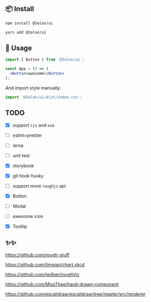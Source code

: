 ## 📦 Install

```bash
npm install @3alan/ui
```

```bash
yarn add @3alan/ui
```

## 🔨 Usage

```jsx
import { Button } from '@3alan/ui';

const App = () => (
  <Button>awesome</Button>
);
```

And import style manually:

```jsx
import '@3alan/ui/dist/index.css';
```

## TODO
- [x] support `cjs` and `esm`
- [ ] eslint+prettier
- [ ] lerna
- [ ] unit test
- [x] storybook
- [x] git hook husky
- [ ] support more `roughjs` api
- [x] Button
- [ ] Modal
- [ ] awesome icon
- [x] Tooltip


## ✨✨
https://github.com/rough-stuff

https://github.com/timqian/chart.xkcd

https://github.com/jwilber/roughViz

https://github.com/MissThee/hand-drawn-component

https://github.com/excalidraw/excalidraw/tree/master/src/renderer
